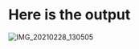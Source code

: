 # Here is the output 
![IMG_20210228_130505](https://user-images.githubusercontent.com/67545874/109410626-5f0b6580-79c6-11eb-86da-12cf57f1b596.jpg)

